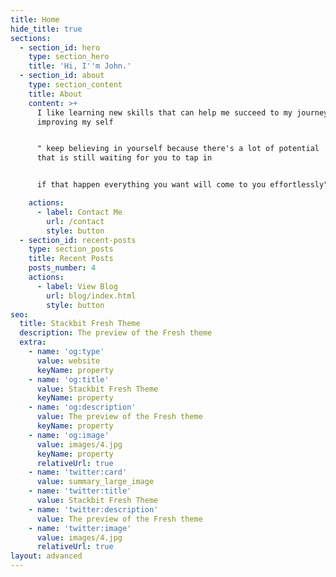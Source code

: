 ```yaml
---
title: Home
hide_title: true
sections:
  - section_id: hero
    type: section_hero
    title: 'Hi, I''m John.'
  - section_id: about
    type: section_content
    title: About
    content: >+
      I like learning new skills that can help me succeed to my journey of
      improving my self


      " keep believing in yourself because there's a lot of potential  skill
      that is still waiting for you to tap in


      if that happen everything you want will come to you effortlessly" .

    actions:
      - label: Contact Me
        url: /contact
        style: button
  - section_id: recent-posts
    type: section_posts
    title: Recent Posts
    posts_number: 4
    actions:
      - label: View Blog
        url: blog/index.html
        style: button
seo:
  title: Stackbit Fresh Theme
  description: The preview of the Fresh theme
  extra:
    - name: 'og:type'
      value: website
      keyName: property
    - name: 'og:title'
      value: Stackbit Fresh Theme
      keyName: property
    - name: 'og:description'
      value: The preview of the Fresh theme
      keyName: property
    - name: 'og:image'
      value: images/4.jpg
      keyName: property
      relativeUrl: true
    - name: 'twitter:card'
      value: summary_large_image
    - name: 'twitter:title'
      value: Stackbit Fresh Theme
    - name: 'twitter:description'
      value: The preview of the Fresh theme
    - name: 'twitter:image'
      value: images/4.jpg
      relativeUrl: true
layout: advanced
---
```

